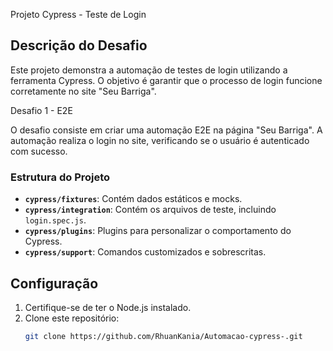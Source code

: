 Projeto Cypress - Teste de Login

## Descrição do Desafio

Este projeto demonstra a automação de testes de login utilizando a ferramenta Cypress. O objetivo é garantir que o processo de login funcione corretamente no site "Seu Barriga".

 Desafio 1 - E2E

O desafio consiste em criar uma automação E2E na página "Seu Barriga". A automação realiza o login no site, verificando se o usuário é autenticado com sucesso.

### Estrutura do Projeto

- **`cypress/fixtures`**: Contém dados estáticos e mocks.
- **`cypress/integration`**: Contém os arquivos de teste, incluindo `login.spec.js`.
- **`cypress/plugins`**: Plugins para personalizar o comportamento do Cypress.
- **`cypress/support`**: Comandos customizados e sobrescritas.

## Configuração

1. Certifique-se de ter o Node.js instalado.
2. Clone este repositório:
   ```bash
   git clone https://github.com/RhuanKania/Automacao-cypress-.git
